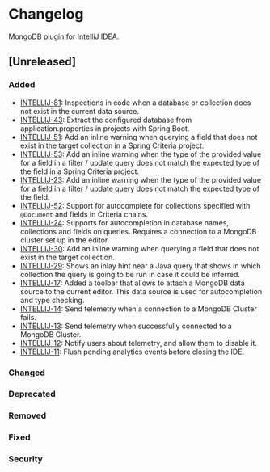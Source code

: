 # Changelog

MongoDB plugin for IntelliJ IDEA.

## [Unreleased]

### Added
* [INTELLIJ-81](https://jira.mongodb.org/browse/INTELLIJ-81): Inspections in code when a database or collection does not exist
in the current data source.
* [INTELLIJ-43](https://jira.mongodb.org/browse/INTELLIJ-43): Extract the configured database from application.properties
in projects with Spring Boot.
* [INTELLIJ-51](https://jira.mongodb.org/browse/INTELLIJ-51): Add an inline warning when querying a field that does not
  exist in the target collection in a Spring Criteria project.
* [INTELLIJ-53](https://jira.mongodb.org/browse/INTELLIJ-53): Add an inline warning when the type of the provided value
  for a field in a filter / update query does not match the expected type of the field in a Spring Criteria project.
* [INTELLIJ-23](https://jira.mongodb.org/browse/INTELLIJ-23): Add an inline warning when the type of the provided value
  for a field in a filter / update query does not match the expected type of the field.
* [INTELLIJ-52](https://jira.mongodb.org/browse/INTELLIJ-52): Support for autocomplete for collections specified with 
`@Document` and fields in Criteria chains.  
* [INTELLIJ-24](https://jira.mongodb.org/browse/INTELLIJ-30): Supports for autocompletion in database names, collections and fields on queries. Requires 
a connection to a MongoDB cluster set up in the editor.
* [INTELLIJ-30](https://jira.mongodb.org/browse/INTELLIJ-30): Add an inline warning when querying a field that does not exist in the target
collection.
* [INTELLIJ-29](https://jira.mongodb.org/browse/INTELLIJ-29): Shows an inlay hint near a Java query that shows in which collection the query is
going to be run in case it could be inferred.
* [INTELLIJ-17](https://jira.mongodb.org/browse/INTELLIJ-17): Added a toolbar that allows to attach a MongoDB data source to the current editor.
This data source is used for autocompletion and type checking.
* [INTELLIJ-14](https://jira.mongodb.org/browse/INTELLIJ-14): Send telemetry when a connection to a MongoDB Cluster fails.
* [INTELLIJ-13](https://jira.mongodb.org/browse/INTELLIJ-13): Send telemetry when successfully connected to a MongoDB Cluster.
* [INTELLIJ-12](https://jira.mongodb.org/browse/INTELLIJ-12): Notify users about telemetry, and allow them to disable it.
* [INTELLIJ-11](https://jira.mongodb.org/browse/INTELLIJ-11): Flush pending analytics events before closing the IDE.

### Changed

### Deprecated

### Removed

### Fixed

### Security